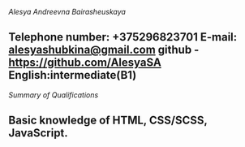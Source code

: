 _Alesya Andreevna Bairasheuskaya_

Telephone number: +375296823701
E-mail: alesyashubkina@gmail.com
github - https://github.com/AlesyaSA 
English:intermediate(B1)
------------
_Summary of Qualifications_	

Basic knowledge of HTML, CSS/SCSS, JavaScript.
--------------
